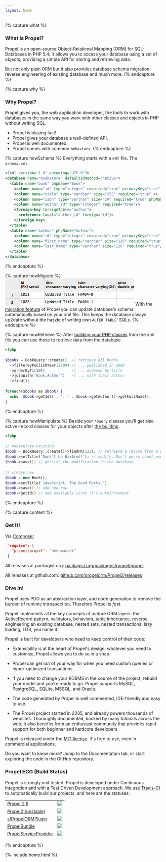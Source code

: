```yaml
---
layout: home
---
```


{% capture what %}
### What is Propel? ###
Propel is an open-source Object-Relational Mapping (ORM) for SQL-Databases in PHP 5.4.
It allows you to access your database using a set of objects, providing a simple API for storing and retrieving data.

But not only plain ORM but it also provides database schema migration, reverse engineering of existing database and much more.
{% endcapture %}

{% capture why %}
### Why Propel? ###

Propel gives you, the web application developer, the tools to work with databases in the same way you work with
other classes and objects in PHP without writing SQL.

* Propel is blazing fast!
* Propel gives your database a well-defined API.
* Propel is well documented.
* Propel comes with common `behaviors`.
{% endcapture %}

{% capture howSchema %}
Everything starts with a xml file. The `schema.xml`.

```xml
<?xml version="1.0" encoding="UTF-8"?>
<database name="bookstore" defaultIdMethod="native">
  <table name="book" phpName="Book">
    <column name="id" type="integer" required="true" primaryKey="true" autoIncrement="true"/>
    <column name="title" type="varchar" size="255" required="true" />
    <column name="isbn" type="varchar" size="24" required="true" phpName="ISBN"/>
    <column name="author_id" type="integer" required="true"/>
    <foreign-key foreignTable="author">
      <reference local="author_id" foreign="id"/>
    </foreign-key>
  </table>
  <table name="author" phpName="Author">
    <column name="id" type="integer" required="true" primaryKey="true" autoIncrement="true"/>
    <column name="first_name" type="varchar" size="128" required="true"/>
    <column name="last_name" type="varchar" size="128" required="true"/>
  </table>
</database>
```
{% endcapture %}


{% capture howMigrate %}
![Table Schema from Migration](/images/home-how-migration-table.png)
With the [migration feature](/documentation/10-migrations.html) of Propel you can update database's schema automatically based on your xml file.
This keeps the database always up2date without the hazzle of writing own `ALTER TABLE`' SQLs.
{% endcapture %}

{% capture howRetrieve %}
After [building your PHP classes](/documentation/02-buildtime.html#building-the-model) from the xml file you can
use those to retrieve data from the database.

```php
<?php

$books = BookQuery::create()  // retrieve all books ...
  ->filterByPublishYear(2009) // ... published in 2009
  ->orderByTitle()            // ... ordered by title
  ->joinWith('Book.Author')   // ... with their author
  ->find();

foreach($books as $book) {
  echo  $book->getId() . ': ' . $book->getAuthor()->getFullName();
}
```
{% endcapture %}

{% capture howManipulate %}
Beside your `*Query` classes you'll get also active-record classes for your objects after [the building](/documentation/02-buildtime.html#building-the-model).

```php
<?php

// manipulate existing
$book = BookQuery::create()->findPK(123); // retrieve a record from a database
$book->setTitle('Don\'t be Hax0red!'); // modify. Don't worry about escaping
$book->save(); // persist the modification to the database

// create new
$book = new Book();
$book->setTitle('JavaScript, The Good Parts.');
$book->save() // add new row
$book->getId() // now available since it's autoIncrement
```
{% endcapture %}

{% capture content %}
### Get It! ###

Via [Composer](https://packagist.org/)

```json
 "require": {
   "propel/propel": "dev-master"
 }
```

All releases at packagist.org: [packagist.org/packages/propel/propel](https://packagist.org/packages/propel/propel)

All releases at github.com: [github.com/propelorm/Propel2/releases](https://github.com/propelorm/Propel2/releases)

### Dive In! ###

Propel uses PDO as an abstraction layer, and code generation to remove the burden of runtime introspection. Therefore Propel is *fast*.

Propel implements all the key concepts of mature ORM layers: the ActiveRecord pattern, validators, behaviors, table inheritance, reverse engineering an existing database, nested sets, nested transactions, lazy loading, LOB, you name it.

Propel is built for developers who need to keep control of their code:

* Extensibility is at the heart of Propel's design; whatever you need to customize, Propel allows you to do so in a snap.
* Propel can get out of your way for when you need custom queries or hyper-optimized transactions.
* If you need to change your RDBMS in the course of the project, rebuild your model and you're ready to go. Propel supports MySQL, PostgreSQL, SQLite, MSSQL, and Oracle.
* The code generated by Propel is well commented, IDE-friendly and easy to use.

* The Propel project started in 2005, and already powers thousands of websites. Thoroughly documented, backed by many tutorials across the web, it also benefits from an enthusiast community that provides rapid support for both beginner and hardcore developers.

Propel is released under the [MIT license](https://github.com/propelorm/Propel/blob/master/LICENSE). It's free to use, even in commercial applications.

Do you want to know more? Jump to the Documentation tab, or start exploring the code in the GitHub repository.


### Propel ECG (Build Status) ###

Propel is strongly unit tested. Propel is developed under Continuous
Integration and with a Test Driven Development approach.
We use [Travis-CI](http://travis-ci.org) to automatically build our projects,
and here are the statuses:

<table width="100%" class="ecg">
    <tr>
        <td><a href="https://github.com/propelorm/Propel">Propel 1.6</a></td><td><img src="https://travis-ci.org/propelorm/Propel.png" /></td>
    </tr><tr>
        <td><a href="https://github.com/propelorm/Propel2">Propel2 (unstable)</a></td><td><img src="https://travis-ci.org/propelorm/Propel2.png" /></td>
    </tr><tr>
        <td><a href="https://github.com/propelorm/sfPropelORMPlugin">sfPropelORMPlugin</a></td><td><img src="https://travis-ci.org/propelorm/sfPropelORMPlugin.png" /></td>
    </tr><tr>
        <td><a href="https://github.com/propelorm/PropelBundle">PropelBundle</a></td><td><img src="https://travis-ci.org/propelorm/PropelBundle.png" /></td>
    </tr><tr>
        <td><a href="https://github.com/propelorm/PropelServiceProvider">PropelServiceProvider</a></td><td><img src="https://travis-ci.org/propelorm/PropelServiceProvider.png" /></td>
    </tr>
</table>
{% endcapture %}

{% include home.html %}
